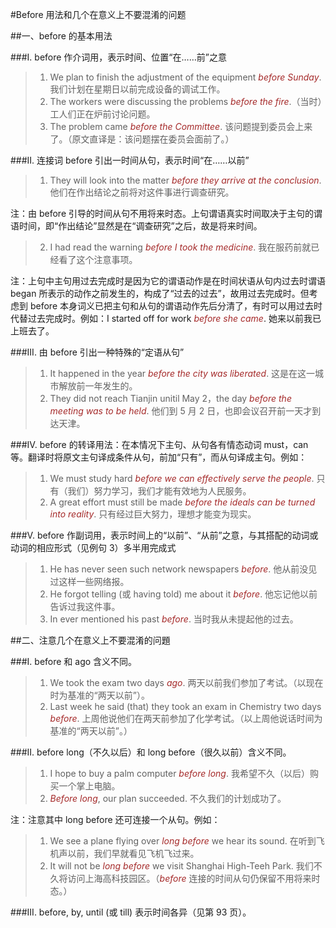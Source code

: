 #Before 用法和几个在意义上不要混淆的问题

##一、before 的基本用法

###I. before 作介词用，表示时间、位置“在……前”之意
> 1. We plan to finish the adjustment of the equipment *before Sunday*. 我们计划在星期日以前完成设备的调试工作。
> 2. The workers were discussing the problems *before the fire*.（当时）工人们正在炉前讨论问题。
> 3. The problem came *before the Committee*. 该问题提到委员会上来了。（原文直译是：该问题摆在委员会面前了。）

###II. 连接词 before 引出一时间从句，表示时间“在……以前”
> 1. They will look into the matter *before they arrive at the conclusion*. 他们在作出结论之前将对这件事进行调查研究。
 
注：由 before 引导的时间从句不用将来时态。上句谓语真实时间取决于主句的谓语时间，即“作出结论”显然是在“调查研究”之后，故是将来时间。  

>2. I had read the warning *before I took the medicine*. 我在服药前就已经看了这个注意事项。

注：上句中主句用过去完成时是因为它的谓语动作是在时间状语从句内过去时谓语 began 所表示的动作之前发生的，构成了“过去的过去”，故用过去完成时。但考虑到 before 本身词义已把主句和从句的谓语动作先后分清了，有时可以用过去时代替过去完成时。例如：I started off for work *before she came*. 她来以前我已上班去了。

###III. 由 before 引出一种特殊的“定语从句”
>1. It happened in the year *before the city was liberated*. 这是在这一城市解放前一年发生的。
>2. They did not reach Tianjin unitil May 2，the day *before the meeting was to be held*. 他们到 5 月 2 日，也即会议召开前一天才到达天津。

###Ⅳ. before 的转译用法：在本情况下主句、从句各有情态动词 must，can 等。翻译时将原文主句译成条件从句，前加“只有”，而从句译成主句。例如：
>1. We must study hard *before we can effectively serve the people*. 只有（我们）努力学习，我们才能有效地为人民服务。
>2. A great effort must still be made *before the ideals can be turned into reality*. 只有经过巨大努力，理想才能变为现实。

###Ⅴ. before 作副词用，表示时间上的“以前”、“从前”之意，与其搭配的动词或动词的相应形式（见例句 3）多半用完成式
>1. He has never seen such network newspapers *before*. 他从前没见过这样一些网络报。
>2. He forgot telling (或 having told) me about it *before*. 他忘记他以前告诉过我这件事。
>3. In ever mentioned his past *before*. 当时我从未提起他的过去。

##二、注意几个在意义上不要混淆的问題

###I. before 和 ago 含义不同。
>1. We took the exam two days *ago*. 两天以前我们参加了考试。（以现在时为基准的“两天以前”）。
>2. Last week he said (that) they took an exam in Chemistry two days *before*. 上周他说他们在两天前参加了化学考试。（以上周他说话时间为基准的“两天以前”。）

###II. before long（不久以后）和 long before（很久以前）含义不同。
>1. I hope to buy a palm computer *before long*. 我希望不久（以后）购买一个掌上电脑。
>2. *Before long*, our plan succeeded. 不久我们的计划成功了。

注：注意其中 long before 还可连接一个从句。例如：

>1) We see a plane flying over *long before* we hear its sound. 在听到飞机声以前，我们早就看见飞机飞过来。
>2) It will not be *long before* we visit Shanghai High-Teeh Park. 我们不久将访问上海高科技园区。（*before* 连接的时间从句仍保留不用将来时态。）

###III. before, by, until (或 till) 表示时间各异（见第 93 页）。

<style>em {color: brown;}</style>